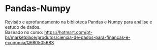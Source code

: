# Pandas-Numpy
Revisão e aprofundamento na biblioteca Pandas e Numpy para análise e estudo de dados.</br>
Baseado no curso: https://hotmart.com/pt-br/marketplace/produtos/ciencia-de-dados-para-financas-e-economia/Q68050568S
